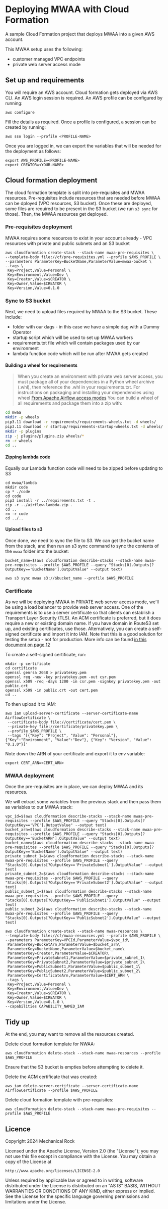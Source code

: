 # Deploying MWAA with Cloud Formation
A sample Cloud Formation project that deploys MWAA into a given AWS account.

This MWAA setup uses the following:
- customer managed VPC endpoints
- private web server access mode

## Set up and requirements
You will require an AWS account. Cloud formation gets deployed via AWS CLI. An AWS login session is required. An AWS profile can be configured by running:
```
aws configure
```
Fill the details as required. Once a profile is configured, a session can be created by running:
```
aws sso login --profile <PROFILE-NAME>
```
Once you are logged in, we can export the variables that will be needed for the deployment as follows:
```
export AWS_PROFILE=<PROFILE-NAME>
export CREATOR=<YOUR-NAME>
```

## Cloud formation deployment
The cloud formation template is split into pre-requisites and MWAA resources. Pre-requisites include resources that are needed before MWAA can be dployed (VPC resources, S3 bucket). Once these are deployed, some files are required to be present in the S3 bucket (we run `s3 sync` for those). Then, the MWAA resources get deployed.

### Pre-requisites deployment
MWAA requires some resources to exist in your account already - VPC resources with private and public subnets and an S3 bucket
```
aws cloudformation create-stack --stack-name mwaa-pre-requisites \
--template-body file://cf/pre-requisites.yml --profile $AWS_PROFILE \
--parameters ParameterKey=BucketName,ParameterValue=mwaa-bucket \
--tags \
 Key=Project,Value=Personal \
 Key=Environment,Value=Dev \
 Key=Creator,Value=$CREATOR \
 Key=Owner,Value=$CREATOR \
 Key=Version,Value=0.1.0
```
### Sync to S3 bucket
Next, we need to upload files required by MWAA to the S3 bucket. These include:
- folder with our dags - in this case we have a simple dag with a Dummy Operator
- startup script which will be used to set up MWAA workers
- requirements.txt file which will contain packages used by our environment
- lambda function code which will be run after MWAA gets created

#### Building a wheel for requirements

> When you create an environment with private web server access, you must package all of your dependencies in a Python wheel archive (.whl), then reference the .whl in your requirements.txt. For instructions on packaging and installing your dependencies using wheel
[From Apache Airflow access modes](https://docs.aws.amazon.com/mwaa/latest/userguide/configuring-networking.html)
You can build a wheel of all requirements and package them into a zip with:
```bash
cd mwaa
mkdir -p wheels
pip3.11 download -r requirements/requirements-wheels.txt -d wheels/
pip3.11 download -r startup/requirements-startup-wheels.txt -d wheels/
mkdir -p plugins
zip -j plugins/plugins.zip wheels/*
rm -r wheels
cd ..
```
#### Zipping lambda code
Equally our Lambda function code will need to be zipped before updating to S3
```
cd mwaa/lambda
mkdir code
cp * ./code
cd code
pip3 install -r ../requirements.txt -t .
zip -r ../airflow-lambda.zip .
cd ..
rm -r code
cd ../..
```
#### Upload files to s3
Once done, we need to sync the file to S3.
We can get the bucket name from the stack, and then run an s3 sync command to sync the contents of the `mwaa` folder into the bucket:
```
bucket_name=$(aws cloudformation describe-stacks --stack-name mwaa-pre-requisites --profile $AWS_PROFILE --query "Stacks[0].Outputs[?OutputKey=='BucketName'].OutputValue" --output text)

aws s3 sync mwaa s3://$bucket_name --profile $AWS_PROFILE
```

### Certificate

As we will be deploying MWAA in PRIVATE web server access mode, we'll be using a load balancer to provide web server access. One of the requirements is to use a server certificate so that clients can establish a Transport Layer Security (TLS). An ACM certificate is preferred, but it does require a new or existing domain name. If you have domain in Route53 set up, and existing certificates, use those. Alternatively, you can create a self-signed certificate and import it into IAM. Note that this is a good solution for testing the setup - not for production. More info can be found [in this document on page 12](https://d1.awsstatic.com/whitepapers/accessing-a-private-amazon-mwaa-environment-using-federated-identities.pdf)

To create a self-signed certificate, run:
```
mkdir -p certificate
cd certificate
openssl genrsa 2048 > privatekey.pem
openssl req -new -key privatekey.pem -out csr.pem
openssl x509 -req -days 1200 -in csr.pem -signkey privatekey.pem -out public.crt
openssl x509 -in public.crt -out cert.pem
cd ..
```
To then upload it to IAM:
```
aws iam upload-server-certificate --server-certificate-name AirflowCertificate \
 --certificate-body file://certificate/cert.pem \
 --private-key file://certificate/privatekey.pem \
 --profile $AWS_PROFILE \
 --tags '[{"Key": "Project", "Value": "Personal"}, {"Key":"Environment", "Value":"Dev"}, {"Key": "Version", "Value": "0.1.0"}]'
```
Note down the ARN of your certificate and export it to env variable:
```
export CERT_ARN=<CERT_ARN>
```
### MWAA deployment
Once the pre-requisites are in place, we can deploy MWAA and its resources.

We will extract some variables from the previous stack and then pass them as variables to our MWAA stack:
```
vpc_id=$(aws cloudformation describe-stacks --stack-name mwaa-pre-requisites --profile $AWS_PROFILE --query "Stacks[0].Outputs[?OutputKey=='VPC'].OutputValue" --output text)
bucket_arn=$(aws cloudformation describe-stacks --stack-name mwaa-pre-requisites --profile $AWS_PROFILE --query "Stacks[0].Outputs[?OutputKey=='BucketARN'].OutputValue" --output text)
bucket_name=$(aws cloudformation describe-stacks --stack-name mwaa-pre-requisites --profile $AWS_PROFILE --query "Stacks[0].Outputs[?OutputKey=='BucketName'].OutputValue" --output text)
private_subnet_1=$(aws cloudformation describe-stacks --stack-name mwaa-pre-requisites --profile $AWS_PROFILE --query "Stacks[0].Outputs[?OutputKey=='PrivateSubnet1'].OutputValue" --output text)
private_subnet_2=$(aws cloudformation describe-stacks --stack-name mwaa-pre-requisites --profile $AWS_PROFILE --query "Stacks[0].Outputs[?OutputKey=='PrivateSubnet2'].OutputValue" --output text)
public_subnet_1=$(aws cloudformation describe-stacks --stack-name mwaa-pre-requisites --profile $AWS_PROFILE --query "Stacks[0].Outputs[?OutputKey=='PublicSubnet1'].OutputValue" --output text)
public_subnet_2=$(aws cloudformation describe-stacks --stack-name mwaa-pre-requisites --profile $AWS_PROFILE --query "Stacks[0].Outputs[?OutputKey=='PublicSubnet2'].OutputValue" --output text)

aws cloudformation create-stack --stack-name mwaa-resources \
--template-body file://cf/mwaa-resources.yml --profile $AWS_PROFILE \
--parameters ParameterKey=VPCId,ParameterValue=$vpc_id\
 ParameterKey=BucketArn,ParameterValue=$bucket_arn\
 ParameterKey=BucketName,ParameterValue=$bucket_name\
 ParameterKey=Creator,ParameterValue=$CREATOR\
 ParameterKey=PrivateSubnet1,ParameterValue=$private_subnet_1\
 ParameterKey=PrivateSubnet2,ParameterValue=$private_subnet_2\
 ParameterKey=PublicSubnet1,ParameterValue=$public_subnet_1\
 ParameterKey=PublicSubnet2,ParameterValue=$public_subnet_2\
 ParameterKey=CertificateArn,ParameterValue=$CERT_ARN \
--tags \
 Key=Project,Value=Personal \
 Key=Environment,Value=Dev \
 Key=Creator,Value=$CREATOR \
 Key=Owner,Value=$CREATOR \
 Key=Version,Value=0.1.0 \
--capabilities CAPABILITY_NAMED_IAM
 ```
## Tidy up
At the end, you may want to remove all the resources created.

Delete cloud formation template for NWAA:
```
aws cloudformation delete-stack --stack-name mwaa-resources --profile $AWS_PROFILE
```

Ensure that the S3 bucket is empties before attempting to delete it.

Delete the ACM certificate that was created:
```
aws iam delete-server-certificate --server-certificate-name AirflowCertificate --profile $AWS_PROFILE
```

Delete cloud formation template with pre-requisites:
```
aws cloudformation delete-stack --stack-name mwaa-pre-requisites --profile $AWS_PROFILE
```

## Licence
Copyright 2024 Mechanical Rock

Licensed under the Apache License, Version 2.0 (the "License");
you may not use this file except in compliance with the License.
You may obtain a copy of the License at

    http://www.apache.org/licenses/LICENSE-2.0

Unless required by applicable law or agreed to in writing, software
distributed under the License is distributed on an "AS IS" BASIS,
WITHOUT WARRANTIES OR CONDITIONS OF ANY KIND, either express or implied.
See the License for the specific language governing permissions and
limitations under the License.
